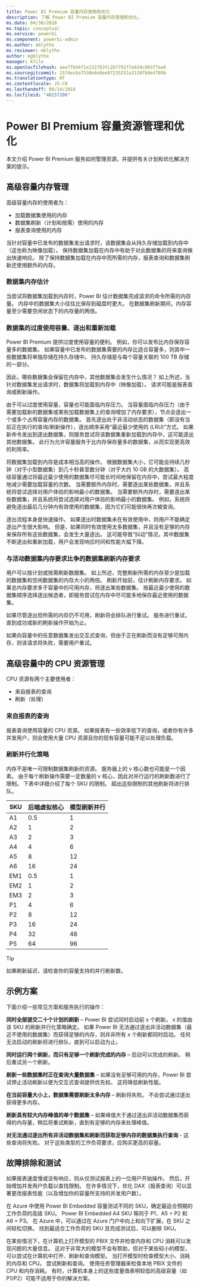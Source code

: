 ```yaml
---
title: Power BI Premium 容量内存使用和优化
description: 了解 Power BI Premium 容量内存管理和优化。
ms.date: 04/30/2018
ms.topic: conceptual
ms.service: powerbi
ms.component: powerbi-admin
ms.author: mblythe
ms.reviewer: mblythe
author: mgblythe
manager: kfile
ms.openlocfilehash: aee7fb94f1e132783fc2b7791f7e634c903f7aa6
ms.sourcegitcommit: 1574ecba7530e6e0ee97235251a3138fb0e4789b
ms.translationtype: HT
ms.contentlocale: zh-CN
ms.lasthandoff: 08/14/2018
ms.locfileid: "40257206"
---
```

# <a name="power-bi-premium-capacity-resource-management-and-optimization"></a>Power BI Premium 容量资源管理和优化

本文介绍 Power BI Premium 服务如何管理资源，并提供有关计划和优化解决方案的提示。

## <a name="premium-capacity-memory-management"></a>高级容量内存管理

 高级容量内存的使用者为：

* 加载数据集使用的内存
* 数据集刷新（计划和按需）使用的内存
* 报表查询使用的内存

当针对容量中已发布的数据集发出请求时，该数据集会从持久存储加载到内存中（这也称为映像加载）。 保持数据集加载在内存中有助于对此数据集的将来查询做出快速响应。 除了保持数据集加载在内存中而所需的内存，报表查询和数据集刷新还使用额外的内存。

### <a name="dataset-memory-estimation"></a>数据集内存估计

当尝试将数据集加载到内存时，Power BI 估计数据集完成请求的命令所需的内存量。 内存中的数据集大小往往比保存到磁盘时更大。 在数据集刷新期间，内存容量至少需要空闲状态下的内存量的两倍。

### <a name="overcommitting-capacity-eviction-and-reloading-of-datasets"></a>数据集的过度使用容量、逐出和重新加载

Power BI Premium 提供过度使用容量的便利。 例如，你可以发布比内存保存容量多的数据集。 如果容量中已发布的数据集需要的内存比适合容量多，则其中一些数据集将单独存储在持久存储中。 持久存储是与每个容量关联的 100 TB 存储的一部分。

因此，哪些数据集会保留在内存中，其他数据集会发生什么情况？ 如上所述，当针对数据集发出请求时，数据集将加载到内存中（映像加载）。 请求可能是报表查询或刷新操作。

由于可以过度使用容量，容量也可能面临内存压力。 当容量面临内存压力（由于需要加载新的数据集或某些加载数据集上的查询增加了内存要求），节点会逐出一个或多个占用容量内存的数据集。 首先逐出处于非活动状态的数据集（即没有当前正在执行的查询/刷新操作），逐出顺序采用“最近最少使用的 (LRU)”方式。 如果新命令发出到逐出数据集，则服务尝试将该数据集重新加载到内存中，这可能逐出其他数据集。 此行为允许容量服务于比内存保存量多的数据集，从而实现更高效的利用率。

将数据集加载到内存是成本相当高的操作。 根据数据集大小，它可能会持续几秒钟（对于小型数据集）到几十秒甚至数分钟（对于大约 10 GB 的大数据集）。 高级容量通过将最近最少使用的数据集尽可能长时间地保留在内存中，尝试最大程度地减少需要加载容量的次数。 当需要额外内存时，需要逐出某些数据集，并且系统将尝试选择对用户体验的影响最小的数据集。 当需要额外内存时，需要逐出某些数据集，并且系统将尝试选择对用户体验的影响最小的数据集。 例如，系统将避免逐出最后几分钟内有效使用的数据集，因为它们可能很快再次被查询。

逐出流程本身是快速操作。 如果逐出时数据集未在有效使用中，则用户不能确定逐出产生很大影响。 但是，如果同时有效使用太多数据集，并且没有足够的内存来保存所有这些数据集，会发生大量逐出。 这可能导致“抖动”情况，其中数据集不断逐出和重新加载，用户会发现响应时间和性能大幅下降。

### <a name="dataset-refresh-memory-requirement-competing-with-an-active-dataset-memory-requirement"></a>与活动数据集内存要求比争的数据集刷新内存要求

用户可以按计划或按需刷新数据集。 如上所述，完整刷新所需的内存至少是加载的数据集和空闲数据集的内存大小的两倍。 刷新开始前，估计刷新内存要求。 如果总内存要求多于容量中的可用内存，将逐出某些数据集。 按最近最少使用的数据集顺序选择逐出候选者，即服务尝试在内存中尽可能多地保存最近使用的数据集。

如果尽管逐出但所需的内存仍不可用，刷新将会排队进行重试。 服务进行重试，直到成功或新的刷新操作开始为止。

如果向容量中的任意数据集发出交互式查询，但由于正在刷新而没有足够可用内存，则该请求将失败，需要用户重试。

## <a name="cpu-resource-management-in-premium-capacity"></a>高级容量中的 CPU 资源管理

CPU 资源有两个主要使用者：

- 来自报表的查询
- 刷新（处理）

### <a name="queries-from-reports"></a>来自报表的查询

报表查询使用容量的 CPU 资源。 如果报表有一些效率低下的查询，或者你有许多并发用户，则会使用大量 CPU 资源且你的现有容量可能不足以处理负载。

### <a name="refresh-parallelization-policy"></a>刷新并行化策略

内存不是唯一可限制数据集刷新的资源。 服务器上的 v 核心数也可能是一个因素。 由于每个刷新操作需要一定数量的 v 核心，因此对并行运行的刷新数进行了限制。 下表中详细介绍了每个 SKU 的限制。 超出这些限制的其他刷新将进行排队。

 | SKU  | 后端虚拟核心  | 模型刷新并行   |
 | --- | --- | --- |
 | A1  | 0.5  | 1  |
 | A2  | 1  | 2  |
 | A3  | 2  | 3  |
 | A4  | 4  | 6  |
 | A5  | 8  | 12  |
 | A6  | 16  | 24  |
 | EM1  | 0.5  | 1  |
 | EM2  | 1  | 2  |
 | EM3  | 2  | 3  |
 | P1  | 4  | 6  |
 | P2  | 8  | 12  |
 | P3  | 16  | 24  |
 | P4  | 32  | 48  |
 | P5  | 64  | 96  |

 > [!TIP]
> 如果刷新延迟，请检查你的容量支持的并行刷新数。

## <a name="example-scenarios"></a>示例方案

下面介绍一些常见方案和服务执行的操作：

 **同时全部提交二十个计划的刷新** – Power BI 尝试同时启动前 x 个刷新。 x 的值由该 SKU 的刷新并行化策略确定。 如果 Power BI 无法通过逐出非活动数据集（最近不使用的数据集）而获得足够的内存，则并非所有 x 个刷新都同时启动。 任何无法启动的刷新将进行排队，直到可以启动为止。

 **同时运行两个刷新，而只有足够一个刷新完成的内存** – 启动可以完成的刷新。 稍后重试另一个刷新。

 **刷新一些数据集时正在查询大量数据集** – 如果没有足够可用的内存，Power BI 尝试停止活动刷新以便为交互式查询提供优先权。 这将降低刷新性能。

 **在当前容量大小上，数据集需要刷新太多内存** – 刷新将失败。 不会尝试通过逐出获得更多内存。

 **刷新具有较大内存峰值的单个数据集** – 如果峰值大于通过逐出非活动数据集而获得的内存量，稍后将重试刷新，直到有足够的内存来处理峰值。

 **对无法通过逐出所有非活动数据集和刷新而获取足够内存的数据集执行查询** - 这些查询将失败。 对于这些类型的工作负荷要求，应购买更高的容量。

## <a name="troubleshooting-and-testing"></a>故障排除和测试

如果报表速度慢或没有响应，则从仅测试报表上的一位用户开始操作。 然后，开始增加并发用户负载以查找限制。 在许多情况下，优化 DAX（报表查询）可以显著更改报表性能（以及增加你的容量所支持的并发用户数）。

在 Azure 中使用 Power BI Embedded 容量测试不同的 SKU，确定最适合预期的工作负荷的高级 SKU。 Power BI Embedded A4 SKU 等同于 P1、A5 = P2 和 A6 = P3。 在 Azure 中，可以通过在 Azure 门户中向上和向下扩展，在 SKU 之间轻松切换。 找到最适合工作负荷的 SKU 且完成测试后，可以删除 SKU。

在某些情况下，在计算机上打开模型的 PBIX 文件并检查内存和 CPU 消耗可以发现问题的大量信息。 这对于非常大的模型不会有帮助，但对于某些较小的模型，可以尝试在计算机中打开、刷新和查询模型。 当打开模型时检查模型大小、消耗的内存和 CPU。 尝试刷新和查询。 使用任务管理器来检查本地 PBIX 文件的 CPU 和内存消耗。 有时，计算机本身上的这些度量值表明较低的高级容量（如 P1/P2）可能不适用于你的解决方案。
